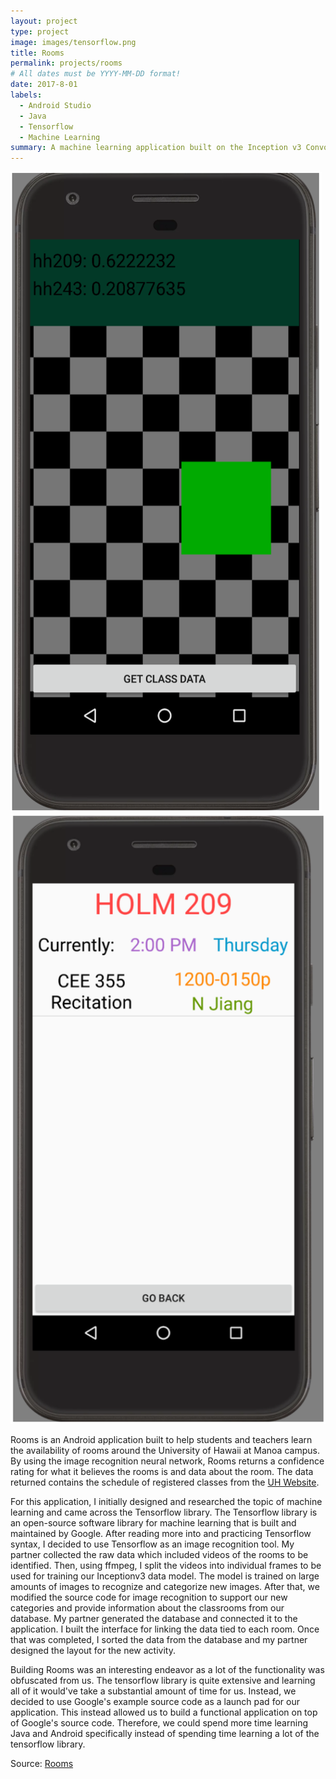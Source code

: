 ```yaml
---
layout: project
type: project
image: images/tensorflow.png
title: Rooms
permalink: projects/rooms
# All dates must be YYYY-MM-DD format!
date: 2017-8-01
labels:
  - Android Studio
  - Java
  - Tensorflow
  - Machine Learning
summary: A machine learning application built on the Inception v3 Convolutional Neural Network for image recognition to gather classroom data.
---
```


<div class="ui small rounded images">
  <img class="ui image" src="../images/rooms_1.png">
  <img class="ui image" src="../images/rooms_2.png">
</div>

Rooms is an Android application built to help students and teachers learn the availability of rooms around the University of Hawaii at Manoa campus. By using the image recognition neural network, Rooms returns a confidence rating for what it believes the rooms is and data about the room. The data returned contains the schedule of registered classes from the [UH Website](https://www.sis.hawaii.edu/uhdad/avail.classes?i=MAN).

For this application, I initially designed and researched the topic of machine learning and came across the Tensorflow library. The Tensorflow library is an open-source software library for machine learning that is built and maintained by Google.  After reading more into and practicing Tensorflow syntax, I decided to use Tensorflow as an image recognition tool. My partner collected the raw data which included videos of the rooms to be identified. Then, using ffmpeg, I split the videos into individual frames to be used for training our Inceptionv3 data model. The model is trained on large amounts of images to recognize and categorize new images. After that, we modified the source code for image recognition to support our new categories and provide information about the classrooms from our database. My partner generated the database and connected it to the application. I built the interface for linking the data tied to each room. Once that was completed, I sorted the data from the database and my partner designed the layout for the new activity.

Building Rooms was an interesting endeavor as a lot of the functionality was obfuscated from us. The tensorflow library is quite extensive and learning all of it would've take a substantial amount of time for us. Instead, we decided to use Google's example source code as a launch pad for our application. This instead allowed us to build a functional application on top of Google's source code. Therefore, we could spend more time learning Java and Android specifically instead of spending time learning a lot of the tensorflow library.   


Source: <a href="https://github.com/kekupua/EE396/tree/master/tensorflow-for-poets-2"><i class="large github icon"></i>Rooms</a>
